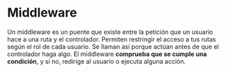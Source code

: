 # Middleware

Un middleware es un puente que existe entre la petición que un usuario hace a una ruta y el controlador. Permiten restringir el acceso a tus rutas según el rol de cada usuario. Se llaman así porque actúan antes de que el controlador haga algo. El middleware **comprueba que se cumple una condición**, y si no, redirige al usuario o ejecuta alguna acción.

